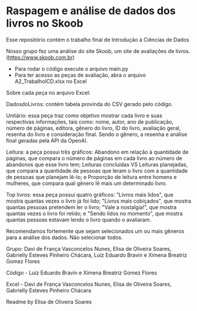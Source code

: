 # Raspagem e análise de dados dos livros no Skoob
Esse repositório contém o trabalho final de Introdução à Ciências de Dados

Nosso grupo fez uma análise do site Skoob, um site de avaliações de livros.
(https://www.skoob.com.br)
- Para rodar o código execute o arquivo main.py
- Para ter acesso as peças de avaliação, abra o arquivo A2_TrabalhoICD.xlsx no Excel

Sobre cada peça no arquivo Excel:

DadosdoLivros: contém tabela provinda do CSV gerado pelo código.

Unitário: essa peça traz como objetivo mostrar cada livro e suas respectivas informações, tais como: nome, autor, ano de publicação, número de páginas, editora, gênero do livro, ID do livro, avaliação geral, resenha do livro e consideração final. Sendo o gênero, a resenha e análise final geradas pela API da OpenAI.

Leitura: a peça possui três gráficos: Abandono em relação à quantidade de páginas, que compara o número de páginas em cada livro ao número de abandonos que esse livro tem; Leituras concluídas VS Leituras planejadas, que compara a quantidade de pessoas que leram o livro com a quantidade de pessoas que planejam lê-lo; e Proporção de leitura entre homens e mulheres, que compara qual gênero lê mais um determinado livro.

Top livros: essa peça possui quatro gráficos: "Livros mais lidos", que mostra quantas vezes o livro já foi lido; "Livros mais cobiçados", que mostra quantas pessoas pretendem ler o livro; "Vale a nostalgia!", que mostra quantas vezes o livro foi relido; e "Sendo lidos no momento", que mostra quantas pessoas estavam lendo o livro quando o avaliaram.

Recomendamos fortemente que sejam selecionados um ou mais gêneros para a análise dos dados. Não selecionar todos.

Grupo: Davi de França Vasconcelos Nunes, Elisa de Oliveira Soares, Gabrielly Esteves Pinheiro Chácara, Luiz Eduardo Bravin e Ximena Breatriz Gomez Flores

Código - Luiz Eduardo Bravin e Ximena Breatriz Gomez Flores

Excel - Davi de França Vasconcelos Nunes, Elisa de Oliveira Soares, Gabrielly Esteves Pinheiro Chácara

Readme by Elisa de Oliveira Soares
